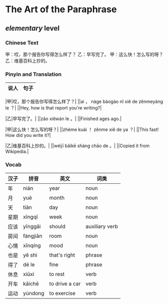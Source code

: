 # The Art of the Paraphrase
## *elementary* level

### Chinese Text
甲：哎，那个报告你写得怎么样了？
乙：早写完了。
甲：这么快！怎么写的呀？
乙：维基百科上抄的。

### Pinyin and Translation
|说人|句子|
|----|----|

|甲|哎，那个报告你写得怎么样了？|
||ai ， nàge bàogào nǐ xiě de zěnmeyàng le ？|
||Hey, how is that report you're writing?|

|乙|早写完了。|
||zǎo xiěwán le 。|
||Finished ages ago.|

|甲|这么快！怎么写的呀？|
||zhème kuài ！ zěnme xiě de ya ？|
||This fast! How did you write it?|

|乙|维基百科上抄的。|
||wéijī bǎikē shàng chāo de 。|
||Copied it from Wikipedia.|
### Vocab
|汉子|拼音|英文|词类|
|----|----|----|----|
|年|nián|year|noun|
|月|yuè|month|noun|
|天|tiān|day|noun|
|星期|xīngqī|week|noun|
|应该|yīnggāi|should|auxiliary verb|
|房间|fángjiān|room|noun|
|心情|xīnqíng|mood|noun|
|也是|yě shì|that's right|phrase|
|得了|dé le|fine|phrase|
|休息|xiūxi|to rest|verb|
|开车|kāichē|to drive a car|verb|
|运动|yùndong|to exercise|verb|